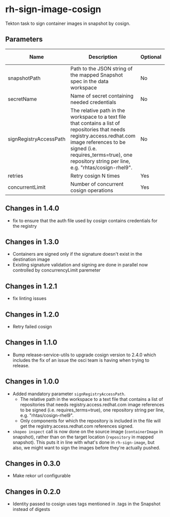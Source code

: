 # rh-sign-image-cosign

Tekton task to sign container images in snapshot by cosign.

## Parameters

| Name                   | Description                                                                                                                                                                                                                                       | Optional | Default value |
|------------------------|---------------------------------------------------------------------------------------------------------------------------------------------------------------------------------------------------------------------------------------------------|----------|---------------|
| snapshotPath           | Path to the JSON string of the mapped Snapshot spec in the data workspace                                                                                                                                                                         | No       | -             |
| secretName             | Name of secret containing needed credentials                                                                                                                                                                                                      | No       | -             |
| signRegistryAccessPath | The relative path in the workspace to a text file that contains a list of repositories that needs registry.access.redhat.com image references to be signed (i.e. requires_terms=true), one repository string per line, e.g. "rhtas/cosign-rhel9". | No       | -             |
| retries                | Retry cosign N times                                                                                                                                                                                                                              | Yes      | 3             |
| concurrentLimit       | Number of concurrent cosign operations                                                                                                                                                                                                            | Yes      | 5             |

## Changes in 1.4.0
* fix to ensure that the auth file used by cosign contains credentials for the registry

## Changes in 1.3.0
* Containers are signed only if the signature doesn't exist in the destination image
* Existing signature validation and signing are done in parallel now controlled by concurrencyLimit paremeter

## Changes in 1.2.1
* fix linting issues

## Changes in 1.2.0
* Retry failed cosign

## Changes in 1.1.0
* Bump release-service-utils to upgrade cosign version to 2.4.0 which includes the fix of an issue the osci team is having when trying to release.

## Changes in 1.0.0
* Added mandatory parameter `signRegistryAccessPath`.
  * The relative path in the workspace to a text file that contains a list of repositories
    that needs registry.access.redhat.com image references to be signed (i.e.
    requires_terms=true), one repository string per line, e.g. "rhtas/cosign-rhel9".
  * Only components for which the repository is included in the file will get
    the registry.access.redhat.com references signed.
* `skopeo inspect` call is now done on the source image (`containerImage` in snapshot), rather
  than on the target location (`repository` in mapped snapshot). This puts it in line
  with what's done in `rh-sign-image`, but also, we might want to sign the images before
  they're actually pushed.

## Changes in 0.3.0
* Make rekor url configurable

## Changes in 0.2.0
* Identity passed to cosign uses tags mentioned in .tags in the Snapshot instead of digests
